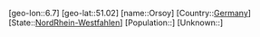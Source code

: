 ﻿---
location: [51.02,6.7]
type: City
tags:
- geo/City


SpocWebEntityId: 33143
isDeleted: false
confidential: public

---
[geo-lon::6.7]
[geo-lat::51.02]
[name::Orsoy]
[Country::[Germany](geo/Continent/Europe/Germany.md)]
[State::[NordRhein-Westfahlen](NordRhein-Westfahlen)]
[Population::]
[Unknown::]

